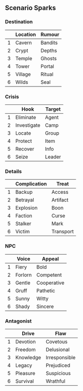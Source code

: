 ## Scenario Sparks
### Destination
|    |Location	    |Rumour		|	
|----|--------------|-----------|
|1   |Cavern	    |Bandits    |          
|2   |Crypt		    |Depths	    |         
|3   |Temple	    |Ghosts	    |        
|4   |Tower		  	|Portal		|       
|5   |Village	  	|Ritual	    |      
|6   |Wilds			|Seal		|   

### Crisis
|    |Hook		    |Target		|	
|----|--------------|-----------|
|1   |Eliminate	    |Agent	    |          
|2   |Investigate   |Camp	    |         
|3   |Locate	    |Group	    |        
|4   |Protect	  	|Item	    |       
|5   |Recover	  	|Info	    |      
|6   |Seize			|Leader		|   

### Details
|    |Complication	|Treat		|	
|----|--------------|-----------|
|1   |Backup	    |Access	    |          
|2   |Betrayal	    |Artifact   |         
|3   |Explosion	    |Boon	    |        
|4   |Faction	  	|Curse	    |       
|5   |Stalker	  	|Mark	    |      
|6   |Victim		|Transport	|   

### NPC
|    |Voice		    |Appeal		|	
|----|--------------|-----------|
|1   |Fiery	    	|Bold	    |          
|2   |Forlorn	    |Competent	|         
|3   |Gentle	    |Cooperative|        
|4   |Gruff		  	|Pathetic	|       
|5   |Sunny	 	 	|Witty		|      
|6   |Shady			|Sincere	|   

### Antagonist
|    |Drive		    |Flaw		|	
|----|--------------|-----------|
|1   |Devotion	    |Covetous   |          
|2   |Freedom	    |Delusional |         
|3   |Knowledge	    |Irresponsible	|        
|4   |Legacy	  	|Prejudiced	|       
|5   |Pleasure  	|Suspicious |      
|6   |Survival		|Wrathful	|   
